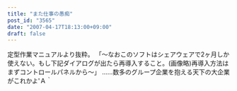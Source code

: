 ```yaml
---
title: "また仕事の愚痴"
post_id: "3565"
date: "2007-04-17T18:13:00+09:00"
draft: false
---
```



定型作業マニュアルより抜粋。 「～なおこのソフトはシェアウェアで2ヶ月しか使えない。もし下記ダイアログが出たら再導入すること。(画像略)再導入方法はまずコントロールパネルから～」 ……数多のグループ企業を抱える天下の大企業がこれかよ'Ａ｀
